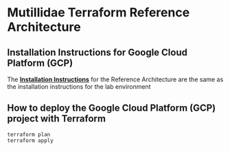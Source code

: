 # Mutillidae Terraform Reference Architecture

## Installation Instructions for Google Cloud Platform (GCP)

The [**Installation Instructions**](../../lab-environment/gcp/README-INSTALL.md) for the Reference Architecture are the same as the installation instructions for the lab environment

## How to deploy the Google Cloud Platform (GCP) project with Terraform

	terraform plan
	terraform apply

